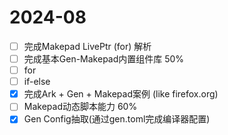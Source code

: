 # 2024-08

- [ ] 完成Makepad LivePtr (for) 解析 
- [ ] 完成基本Gen-Makepad内置组件库 50%
- [ ] for 
- [ ] if-else
- [x] 完成Ark + Gen + Makepad案例 (like firefox.org)
- [ ] Makepad动态脚本能力 60%
- [x] Gen Config抽取(通过gen.toml完成编译器配置)